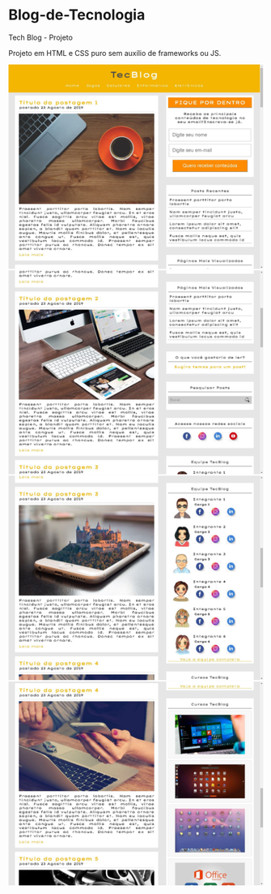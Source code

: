 # Blog-de-Tecnologia
Tech Blog - Projeto 

Projeto em HTML e CSS puro sem auxílio de frameworks ou JS.

<img src="https://github.com/NewZaqueu/Blog-de-Tecnologia/blob/master/Projeto%203%20-%20Tech%20Blog/prints/index1.JPG">
<img src="https://github.com/NewZaqueu/Blog-de-Tecnologia/blob/master/Projeto%203%20-%20Tech%20Blog/prints/index2.JPG">
<img src="https://github.com/NewZaqueu/Blog-de-Tecnologia/blob/master/Projeto%203%20-%20Tech%20Blog/prints/index3.JPG">
<img src="https://github.com/NewZaqueu/Blog-de-Tecnologia/blob/master/Projeto%203%20-%20Tech%20Blog/prints/index4.JPG">




